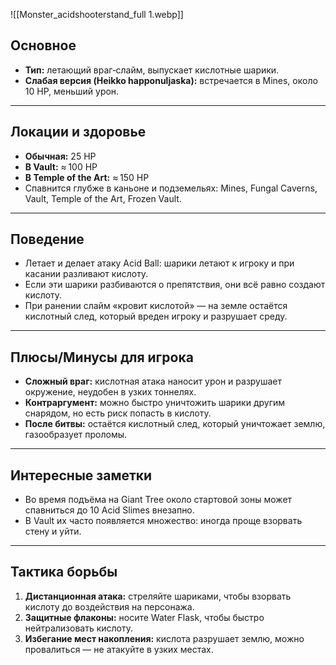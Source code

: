 ![[Monster_acidshooterstand_full 1.webp]]
## Основное

- **Тип:** летающий враг‑слайм, выпускает кислотные шарики.
- **Слабая версия (Heikko happonuljaska):** встречается в Mines, около 10 HP, меньший урон.
---
## Локации и здоровье

- **Обычная:** 25 HP
- **В Vault:** ≈ 100 HP
- **В Temple of the Art:** ≈ 150 HP
- Спавнится глубже в каньоне и подземельях: Mines, Fungal Caverns, Vault, Temple of the Art, Frozen Vault.
---
## Поведение
- Летает и делает атаку Acid Ball: шарики летают к игроку и при касании разливают кислоту.
- Если эти шарики разбиваются о препятствия, они всё равно создают кислоту.
- При ранении слайм «кровит кислотой» — на земле остаётся кислотный след, который вреден игроку и разрушает среду.

---

## Плюсы/Минусы для игрока

- **Сложный враг:** кислотная атака наносит урон и разрушает окружение, неудобен в узких тоннелях.
- **Контраргумент:** можно быстро уничтожить шарики другим снарядом, но есть риск попасть в кислоту.
- **После битвы:** остаётся кислотный след, который уничтожает землю, газообразует проломы.

---

## Интересные заметки

- Во время подъёма на Giant Tree около стартовой зоны может спавниться до 10 Acid Slimes внезапно.
- В Vault их часто появляется множество: иногда проще взорвать стену и уйти.
---
## Тактика борьбы

1. **Дистанционная атака:** стреляйте шариками, чтобы взорвать кислоту до воздействия на персонажа.
2. **Защитные флаконы:** носите Water Flask, чтобы быстро нейтрализовать кислоту.
3. **Избегание мест накопления:** кислота разрушает землю, можно провалиться — не атакуйте в узких местах.